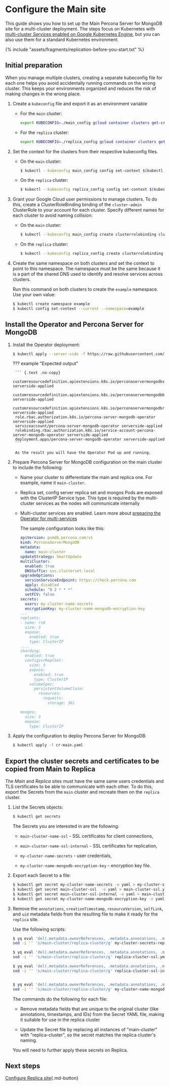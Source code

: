 # Configure the Main site 

This guide shows you how to set up the Main Percona Server for MongoDB site for a multi-cluster deployment. The steps focus on Kubernetes with [multi-cluster Services enabled on Google Kubernetes Engine](replication-mcs-gke.md), but you can also use them for a standard Kubernetes environment.

{% include "assets/fragments/replication-before-you-start.txt" %}

## Initial preparation

When you manage multiple clusters, creating a separate kubeconfig file for each one helps you avoid accidentally running commands on the wrong cluster. This keeps your environments organized and reduces the risk of making changes in the wrong place.

1. Create a `kubeconfig` file and export it as an environment variable

    * For the `main` cluster:

       ```bash
       export KUBECONFIG=./main_config gcloud container clusters get-credentials main-cluster --zone us-central1-a
       ```

    * For the `replica` cluster:

       ```bash
       export KUBECONFIG=./replica_config gcloud container clusters get-credentials replica-cluster --zone us-central1-a
       ```

2. Set the context for the clusters from their respective kubeconfig files.

    * On the `main` cluster:

       ```{.bash data-prompt="$"}
       $ kubectl --kubeconfig main_config config set-context $(kubectl config current-context)
       ```

    * On the `replica` cluster:

       ```{.bash data-prompt="$"}
       $ kubectl --kubeconfig replica_config config set-context $(kubectl config current-context)
       ```

3. Grant your Google Cloud user permissions to manage clusters. To do this, create a ClusterRoleBinding binding of the `cluster-admin` ClusterRole to your account for each cluster. Specify different names for each cluster to avoid naming collision:

    * On the `main` cluster:

       ```{.bash data-prompt="$"}
       $ kubectl --kubeconfig main_config create clusterrolebinding cluster-admin-binding-main --clusterrole cluster-admin --user $(gcloud config get-value core/account)
       ```

    * On the `replica` cluster:

       ```{.bash data-prompt="$"}
       $ kubectl --kubeconfig replica_config create clusterrolebinding cluster-admin-binding-replica --clusterrole cluster-admin --user $(gcloud config get-value core/account)
       ```

4. Create the same namespace on both clusters and set the context to point to this namespace. The namespace must be the same because it is a part of the shared DNS used to identify and resolve services across clusters.

    Run this command on both clusters to create the `example` namespace. Use your own value:

    ```{.bash data-prompt="$"}
    $ kubectl create namespace example
    $ kubectl config set-context --current --namespace=example
    ```

## Install the Operator and Percona Server for MongoDB

1. Install the Operator deployment:

    ```{.bash data-prompt="$"}
    $ kubectl apply --server-side -f https://raw.githubusercontent.com/percona/percona-server-mongodb-operator/v{{ release }}/deploy/bundle.yaml -n <namespace>
    ```

    ??? example "Expected output"

        ``` {.text .no-copy}
        customresourcedefinition.apiextensions.k8s.io/perconaservermongodbs.psmdb.percona.com serverside-applied
        customresourcedefinition.apiextensions.k8s.io/perconaservermongodbbackups.psmdb.percona.com serverside-applied
        customresourcedefinition.apiextensions.k8s.io/perconaservermongodbrestores.psmdb.percona.com serverside-applied
        role.rbac.authorization.k8s.io/percona-server-mongodb-operator serverside-applied
        serviceaccount/percona-server-mongodb-operator serverside-applied
        rolebinding.rbac.authorization.k8s.io/service-account-percona-server-mongodb-operator serverside-applied
        deployment.apps/percona-server-mongodb-operator serverside-applied
        ```
        
        As the result you will have the Operator Pod up and running.

2. Prepare Percona Server for MongoDB configuration on the main cluster to include the following:

    * Name your cluster to differentiate the main and replica one. For example, name it `main-cluster`.

    * Replica set, config server replica set and mongos Pods are exposed with the ClusterIP Service type. This type is required by the multi-cluster services as the nodes will communicate internally

    * Multi-cluster services are enabled. Learn more about [preparing the Operator for multi-services](replication-mcs.md#configure-the-operator-to-use-multi-cluster-services)
    
       The sample configuration looks like this:

       ```yaml title="cr-main.yaml"
       apiVersion: psmdb.percona.com/v1
       kind: PerconaServerMongoDB
       metadata:
         name: main-cluster
       updateStrategy: SmartUpdate
       multiCluster:
         enabled: true
         DNSSuffix: svc.clusterset.local
       upgradeOptions:
         versionServiceEndpoint: https://check.percona.com
         apply: disabled
         schedule: "0 2 * * *"
         setFCV: false
       secrets:
         users: my-cluster-name-secrets
         encryptionKey: my-cluster-name-mongodb-encryption-key
       ...
       replsets:
       - name: rs0
         size: 3
         expose:
           enabled: true
           type: ClusterIP
       ....
       sharding:
         enabled: true
         configsvrReplSet:
           size: 3
           expose:
             enabled: true
             type: ClusterIP
           volumeSpec:
             persistentVolumeClaim:
               resources:
                 requests:
                   storage: 3Gi

       mongos:
         size: 3
         expose:
           type: ClusterIP
       ```

3. Apply the configuration to deploy Percona Server for MongoDB:

    ```{.bash data-prompt="$"}
    $ kubectl apply -f cr-main.yaml
    ```

## Export the cluster secrets and certificates to be copied from Main to Replica

The _Main_ and _Replica_ sites must have the same same users
credentials and TLS certificates to be able to communicate with each other. To do this, export the Secrets from the `main` cluster and recreate them on the `replica` cluster. 

1. List the Secrets objects:

    ```{.bash data-prompt="$"}
    $ kubectl get secrets
    ```
   
    The Secrets you are interested in are the following:

    * `main-cluster-name-ssl` - SSL certificates for client connections,

    * `main-cluster-name-ssl-internal` - SSL certificates for replication,

    * `my-cluster-name-secrets` - user credentials,

    * `my-cluster-name-mongodb-encryption-key` - encryption key file.

2. Export each Secret to a file:

    ```{.bash data-prompt="$" }
    $ kubectl get secret my-cluster-name-secrets -o yaml > my-cluster-secrets.yml
    $ kubectl get secret main-cluster-ssl  -o yaml > main-cluster-ssl.yml
    $ kubectl get secret main-cluster-ssl-internal -o yaml > main-cluster-ssl-internal.yml
    $ kubectl get secret my-cluster-name-mongodb-encryption-key -o yaml > my-cluster-name-mongodb-encryption-key.yml
    ```

3. Remove the `annotations`, `creationTimestamp`, `resourceVersion`,
`selfLink`, and `uid` metadata fields from the resulting file to make it
ready for the `replica` site.

    Use the following scripts:

    ```{.bash data-prompt="$" }
    $ yq eval 'del(.metadata.ownerReferences, .metadata.annotations, .metadata.creationTimestamp, .metadata.resourceVersion, .metadata.selfLink, .metadata.uid)' my-cluster-secrets.yml > my-cluster-secrets-replica.yaml
    sed -i '' 's/main-cluster/replica-cluster/g' my-cluster-secrets-replica.yaml

    $ yq eval 'del(.metadata.ownerReferences, .metadata.annotations, .metadata.creationTimestamp, .metadata.resourceVersion, .metadata.selfLink, .metadata.uid)' main-cluster-ssl.yml > replica-cluster-ssl.yml
    sed -i '' 's/main-cluster/replica-cluster/g' replica-cluster-ssl.yml

    $ yq eval 'del(.metadata.ownerReferences, .metadata.annotations, .metadata.creationTimestamp, .metadata.resourceVersion, .metadata.selfLink, .metadata.uid)' main-cluster-ssl-internal.yml > replica-cluster-ssl-internal.yml
    sed -i '' 's/main-cluster/replica-cluster/g' replica-cluster-ssl-internal.yml

    
    $ yq eval 'del(.metadata.ownerReferences, .metadata.annotations, .metadata.creationTimestamp, .metadata.resourceVersion, .metadata.selfLink, .metadata.uid)' my-cluster-name-mongodb-encryption-key.yml > my-cluster-name-mongodb-encryption-key2.yml
    sed -i '' 's/main-cluster/replica-cluster/g' my-cluster-name-mongodb-encryption-key2.yml
    ```

    The commands do the following for each file:

    * Remove metadata fields that are unique to the original cluster (like annotations, timestamps, and IDs) from the Secret YAML file, making it suitable for use in the replica cluster

    * Update the Secret file by replacing all instances of "main-cluster" with "replica-cluster", so the secret matches the replica cluster's naming.

    You will need to further apply these secrets on Replica.

## Next steps

[Configure Replica site](replication-replica.md){.md-button}